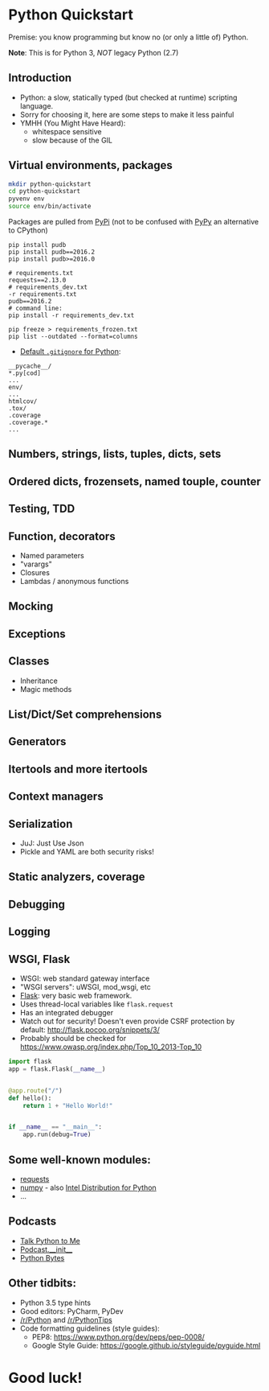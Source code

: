 # Python Quickstart

Premise: you know programming but know no (or only a little of) Python.

**Note**: This is for Python 3, *NOT* legacy Python (2.7)

## Introduction

- Python: a slow, statically typed (but checked at runtime) scripting language.
- Sorry for choosing it, here are some steps to make it less painful
- YMHH (You Might Have Heard):
  - whitespace sensitive
  - slow because of the GIL

## Virtual environments, packages

```bash
mkdir python-quickstart
cd python-quickstart
pyvenv env
source env/bin/activate
```

Packages are pulled from [PyPi](https://pypi.python.org/pypi/pudb) (not to be confused with [PyPy](http://pypy.org/) an alternative to CPython)

```
pip install pudb
pip install pudb==2016.2
pip install pudb>=2016.0
```

```
# requirements.txt
requests==2.13.0
# requirements_dev.txt
-r requirements.txt
pudb==2016.2
# command line:
pip install -r requirements_dev.txt
```

```
pip freeze > requirements_frozen.txt
pip list --outdated --format=columns
```

- [Default `.gitignore` for Python](https://github.com/github/gitignore/blob/master/Python.gitignore):

```
__pycache__/
*.py[cod]
...
env/
...
htmlcov/
.tox/
.coverage
.coverage.*
...
```

## Numbers, strings, lists, tuples, dicts, sets

## Ordered dicts, frozensets, named touple, counter

## Testing, TDD

## Function, decorators

* Named parameters
* "varargs"
* Closures
* Lambdas / anonymous functions

## Mocking

## Exceptions

## Classes

* Inheritance
* Magic methods

## List/Dict/Set comprehensions

## Generators

## Itertools and more itertools

## Context managers

## Serialization

* JuJ: Just Use Json
* Pickle and YAML are both security risks!

## Static analyzers, coverage

## Debugging

## Logging

## WSGI, Flask

- WSGI: web standard gateway interface
- "WSGI servers": uWSGI, mod_wsgi, etc
- [Flask](http://flask.pocoo.org/): very basic web framework.
- Uses thread-local variables like `flask.request`
- Has an integrated debugger
- Watch out for security! Doesn't even provide CSRF protection by default: http://flask.pocoo.org/snippets/3/
- Probably should be checked for https://www.owasp.org/index.php/Top_10_2013-Top_10

```python
import flask
app = flask.Flask(__name__)


@app.route("/")
def hello():
    return 1 + "Hello World!"


if __name__ == "__main__":
    app.run(debug=True)
```

## Some well-known modules:

* [requests](http://docs.python-requests.org/en/master/)
* [numpy](http://www.numpy.org/) - also [Intel Distribution for Python](https://software.intel.com/en-us/intel-distribution-for-python)
* ...

## Podcasts

* [Talk Python to Me](https://talkpython.fm/)
* [Podcast.\_\_init\_\_](https://pythonpodcast.com/)
* [Python Bytes](https://pythonbytes.fm/)

## Other tidbits:

* Python 3.5 type hints
* Good editors: PyCharm, PyDev
* [/r/Python](https://www.reddit.com/r/Python/) and [/r/PythonTips](https://www.reddit.com/r/pythontips/)
* Code formatting guidelines (style guides):
  * PEP8: https://www.python.org/dev/peps/pep-0008/
  * Google Style Guide: https://google.github.io/styleguide/pyguide.html

# Good luck!
